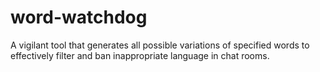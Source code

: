 # word-watchdog
A vigilant tool that generates all possible variations of specified words to effectively filter and ban inappropriate language in chat rooms.
